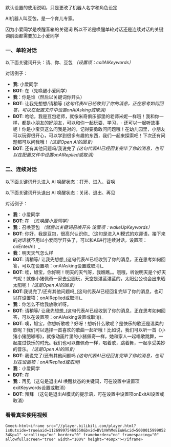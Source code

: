 默认设置的使用说明，只是更改了机器人名字和角色设定

AI机器人叫豆包，是一个育儿专家。

因为小爱同学是唤醒音箱的关键词 所以不论是唤醒单轮对话还是连续对话的关键词前面都需要加上小爱同学

### 一、单轮对话
以下面关键词开头：请、你、豆包 _（设置项：callAIKeywords）_

对话例子：

- **我**: 小爱同学
- **BOT**:  在（先唤醒小爱同学）
- **我**：你是谁（然后以关键词你开头）
- **BOT**: 让我先想想/请稍等 _(这句代表AI已经收到了你的消息，正在思考如何回答，可以在配置文件中设置onAIAsking或取消)_
- **BOT**: 哈哈，我是豆包老师，就像米奇俱乐部里的老师米妮一样哦！我和你一样，都是小朋友的好朋友，可以和你一起玩耍、学习，- 还可以一起听故事呢！你是小宝贝这么问我是对的，记得要勇敢问问题哦！在幼儿园里，小朋友可以玩得很开心，可以学到很多有趣的东西，我们一起来探索吧！下次还有问题都可以问我哦！ _(这是Open AI的回复)_
- **BOT**:	还有其他问题吗/我说完了 _(这句代表AI已经回复完毕了你的消息，也可以在配置文件中设置onAIReplied或取消)_


### 二、连续对话    

以下面关键词开头进入 AI 唤醒状态：打开、进入、召唤  

以下面关键词开头退出 AI 唤醒状态：关闭、退出、再见

对话例子：

- **我**：小爱同学
- **BOT**: 在 _（先唤醒小爱同学）_
- **我**：召唤豆包 _（然后以关键词召唤开头 设置项：wakeUpKeywords）_
- **BOT**: 你好，我是豆包，很高兴认识你_（这句是进入AI模式的欢迎语，接下来的对话就不用以小爱同学开头了，可以和AI进行连续对话，设置项：onEnterAI）_
- **我**：明天天气怎么样
- **BOT**: 请稍等/ 让我先想想_(这句代表AI已经收到了你的消息，正在思考如何回答，可以在设置项：onAIAsking设置或取消)_
- **BOT**: 哇，旭宝，你好啊！明天的天气呀，我瞧瞧。。哦哦，听说明天是个好天气呢！就像小猪佩奇一家去公园玩，天空是湛蓝湛蓝的，太阳公公也会出来晒太阳呢！ _(这是Open AI的回复)_
- **BOT**:我说完了/还有其他问题吗_(这句代表AI已经回复完毕了你的消息，也可以在设置项：onAIReplied或取消)_
- **我**：你怎么不给我放歌听呀。
- **BOT**: 请稍等/ 让我先想想_(这句代表AI已经收到了你的消息，正在思考如何回答，可以在设置项：onAIAsking设置或取消)_
- **BOT**: 噢，旭宝，你想听歌啦？好呀！想听什么歌呢？是快乐的歌还是温柔的歌呢？我们可以选择一首喜欢的歌曲一起听哦！比如说，我们可以听一首《小猪小猪肥嘟嘟》，就像动画片里的小猪佩奇一样，她和家人一起唱歌跳舞，一起度过快乐的时光。我们也可以像佩奇一样，唱着歌，跳着舞，一起享受美妙的音乐。 _(这是Open AI的回复)_
- **BOT**: 我说完了/还有其他问题吗 _(这句代表AI已经回复完毕了你的消息，也可以在设置项：onAIReplied或取消)_
- **我**：小爱同学
- **BOT**: 在
- **我**：再见（这句是退出AI 唤醒状态的关键词，可在设置中设置项exitKeywords设置或取消）
- **BOT**: 拜拜 （这句是退出AI模式的提示语，可在设置中设置项onExitAI设置或取消）


### 看看真实使用视频

`Gmeek-html<iframe src="//player.bilibili.com/player.html?isOutside=true&aid=112699975469550&bvid=BV1VWhMeEEuW&cid=500001599905234&p=1" scrolling="no" border="0" frameborder="no" framespacing="0" allowfullscreen="true" width="100%" height="460px"></iframe>`